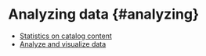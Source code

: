 # Analyzing data {#analyzing}

-   [Statistics on catalog content](metadata.md)
-   [Analyze and visualize data](data.md)
